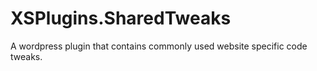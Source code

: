 # XSPlugins.SharedTweaks
 A wordpress plugin that contains commonly used website specific code tweaks.
